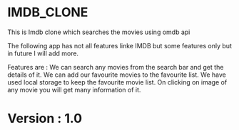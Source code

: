 # IMDB_CLONE
This is Imdb clone which searches the movies using omdb api

The following app has not all features linke IMDB but some features only but in future I will add more.

Features are :
We can search any movies from the search bar and get the details of it.
We can add our favourite movies to the favourite list.
We have used local storage to keep the favourite movie list.
On clicking on image of any movie you will get many information of it.

# Version : 1.0

